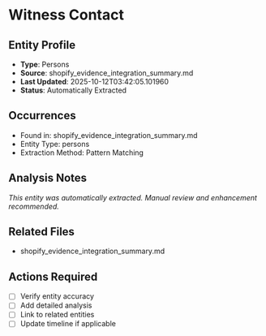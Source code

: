 # Witness Contact

## Entity Profile
- **Type**: Persons
- **Source**: shopify_evidence_integration_summary.md
- **Last Updated**: 2025-10-12T03:42:05.101960
- **Status**: Automatically Extracted

## Occurrences
- Found in: shopify_evidence_integration_summary.md
- Entity Type: persons
- Extraction Method: Pattern Matching

## Analysis Notes
*This entity was automatically extracted. Manual review and enhancement recommended.*

## Related Files
- shopify_evidence_integration_summary.md

## Actions Required
- [ ] Verify entity accuracy
- [ ] Add detailed analysis
- [ ] Link to related entities
- [ ] Update timeline if applicable
